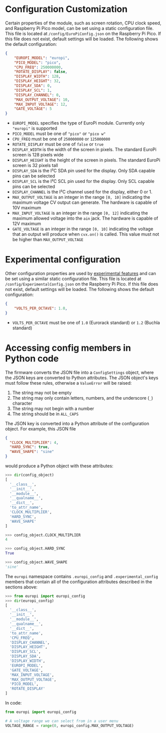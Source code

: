 # Configuration Customization

Certain properties of the module, such as screen rotation, CPU clock speed, and Raspberry Pi Pico model, can be
set using a static configuration file.  This file is located at `/config/EuroPiConfig.json` on the
Raspberry Pi Pico. If this file does not exist, default settings will be loaded.  The following shows the
default configuration:
```json
{
    "EUROPI_MODEL": "europi",
    "PICO_MODEL": "pico",
    "CPU_FREQ": 250000000,
    "ROTATE_DISPLAY": false,
    "DISPLAY_WIDTH": 128,
    "DISPLAY_HEIGHT": 32,
    "DISPLAY_SDA": 0,
    "DISPLAY_SCL": 1,
    "DISPLAY_CHANNEL": 0,
    "MAX_OUTPUT_VOLTAGE": 10,
    "MAX_INPUT_VOLTAGE": 12,
    "GATE_VOLTAGE": 5
}
```

- `EUROPI_MODEL` specifies the type of EuroPi module. Currently only `"europi"` is supported
- `PICO_MODEL` must be one of `"pico"` or `"pico w"`
- `CPU_FREQ` must be one of `250000000` or `125000000`
- `ROTATE_DISPLAY` must be one of `false` or `true`
- `DISPLAY_WIDTH` is the width of the screen in pixels. The standard EuroPi screen is 128 pixels wide
- `DISPLAY_HEIGHT` is the height of the screen in pixels. The standard EuroPi screen is 32 pixels tall
- `DISPLAY_SDA` is the I²C SDA pin used for the display. Only SDA capable pins can be selected
- `DISPLAY_SCL` is the I²C SCL pin used for the display. Only SCL capable pins can be selected
- `DISPLAY_CHANNEL` is the I²C channel used for the display, either 0 or 1.
- `MAX_OUTPUT_VOLTAGE` is an integer in the range `[0, 10]` indicating the maximum voltage CV output can generate.
  The hardware is capable of 10V maximum
- `MAX_INPUT_VOLTAGE` is an integer in the range `[0, 12]` indicating the maximum allowed voltage into the `ain` jack.
  The hardware is capable of 12V maximum
- `GATE_VOLTAGE` is an integer in the range `[0, 10]` indicating the voltage that an output will produce when `cvx.on()`
  is called. This value must not be higher than `MAX_OUTPUT_VOLTAGE`



# Experimental configuration

Other configuration properties are used by [experimental features](/software/firmware/experimental/__init__.py)
and can be set using a similar static configuration file. This file is located at `/config/ExperimentalConfig.json`
on the Raspberry Pi Pico. If this file does not exist, default settings will be loaded.  The following
shows the default configuration:

```json
{
    "VOLTS_PER_OCTAVE": 1.0,
}
```

- `VOLTS_PER_OCTAVE` must be one of `1.0` (Eurorack standard) or `1.2` (Buchla standard)


# Accessing config members in Python code

The firmware converts the JSON file into a `ConfigSettings` object, where the JSON keys are converted
to Python attributes.  The JSON object's keys must follow these rules, otherwise a `ValueError` will be raised:

1. The string may not be empty
1. The string may only contain letters, numbers, and the underscore (`_`) character
1. The string may not begin with a number
1. The string should be in `ALL_CAPS`

The JSON key is converted into a Python attribute of the configuration object. For example, this JSON file
```json
{
  "CLOCK_MULTIPLIER": 4,
  "HARD_SYNC": true,
  "WAVE_SHAPE": "sine"
}
```
would produce a Python object with these attributes:
```python
>>> dir(config_object)
[
  '__class__',
  '__init__',
  '__module__',
  '__qualname__',
  '__dict__',
  'to_attr_name',
  'CLOCK_MULTIPLIER',
  'HARD_SYNC',
  'WAVE_SHAPE'
]

>>> config_object.CLOCK_MULTIPLIER
4

>>> config_object.HARD_SYNC
True

>>> config_object.WAVE_SHAPE
'sine'
```

The `europi` namespace contains `.europi_config` and `.experimental_config` members that contain all of the
configuration attributes described in the sections above:

```python
>>> from europi import europi_config
>>> dir(europi_config)
[
  '__class__',
  '__init__',
  '__module__',
  '__qualname__',
  '__dict__',
  'to_attr_name',
  'CPU_FREQ',
  'DISPLAY_CHANNEL',
  'DISPLAY_HEIGHT',
  'DISPLAY_SCL',
  'DISPLAY_SDA',
  'DISPLAY_WIDTH',
  'EUROPI_MODEL',
  'GATE_VOLTAGE',
  'MAX_INPUT_VOLTAGE',
  'MAX_OUTPUT_VOLTAGE',
  'PICO_MODEL',
  'ROTATE_DISPLAY'
]
```

In code:

```python
from europi import europi_config

# A voltage range we can select from in a user menu
VOLTAGE_RANGE = range(0, europi_config.MAX_OUTPUT_VOLTAGE)
```
